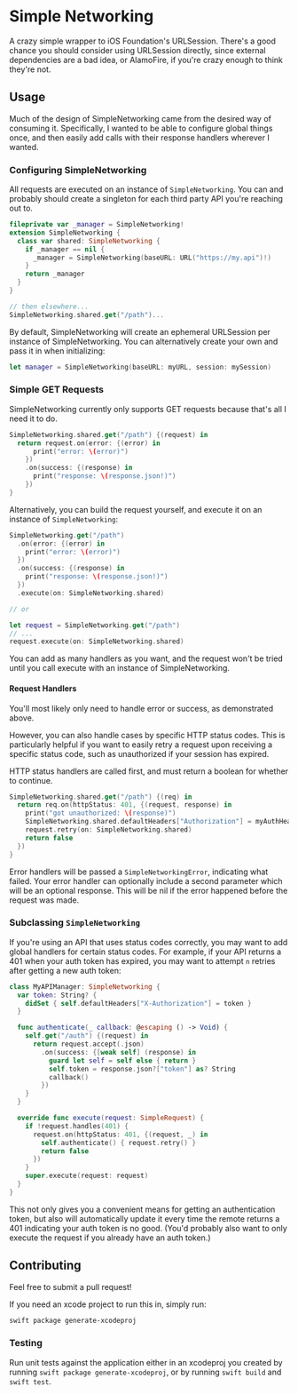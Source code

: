 #  Simple Networking

A crazy simple wrapper to iOS Foundation's URLSession.
There's a good chance you should consider using URLSession directly, since external dependencies are a bad idea,
or AlamoFire, if you're crazy enough to think they're not.

## Usage

Much of the design of SimpleNetworking came from the desired way of consuming it.
Specifically, I wanted to be able to configure global things once, and then easily add calls with their response
handlers wherever I wanted.

### Configuring SimpleNetworking

All requests are executed on an instance of `SimpleNetworking`.
You can and probably should create a singleton for each third party API you're reaching out to.

```swift
fileprivate var _manager = SimpleNetworking!
extension SimpleNetworking {
  class var shared: SimpleNetworking {
    if _manager == nil {
      _manager = SimpleNetworking(baseURL: URL("https://my.api")!)
    }
    return _manager
  }
}

// then elsewhere...
SimpleNetworking.shared.get("/path")...
```

By default, SimpleNetworking will create an ephemeral URLSession per instance of SimpleNetworking.
You can alternatively create your own and pass it in when initializing:

```swift
let manager = SimpleNetworking(baseURL: myURL, session: mySession)
```

### Simple GET Requests

SimpleNetworking currently only supports GET requests because that's all I need it to do.

```swift
SimpleNetworking.shared.get("/path") {(request) in
  return request.on(error: {(error) in
      print("error: \(error)")
    })
    .on(success: {(response) in
      print("response: \(response.json!)")
    })
}
```

Alternatively, you can build the request yourself, and execute it on an instance of `SimpleNetworking`:

```swift
SimpleNetworking.get("/path")
  .on(error: {(error) in
    print("error: \(error)")
  })
  .on(success: {(response) in
    print("response: \(response.json!)")
  })
  .execute(on: SimpleNetworking.shared)

// or

let request = SimpleNetworking.get("/path")
// ...
request.execute(on: SimpleNetworking.shared)
```

You can add as many handlers as you want, and the request won't be tried until you call execute
with an instance of SimpleNetworking.

#### Request Handlers

You'll most likely only need to handle error or success, as demonstrated above. 

However, you can also
handle cases by specific HTTP status codes. This is particularly helpful if you want to easily
retry a request upon receiving a specific status code, such as unauthorized if your session has expired.

HTTP status handlers are called first, and must return a boolean for whether to continue.

```swift
SimpleNetworking.shared.get("/path") {(req) in
  return req.on(httpStatus: 401, {(request, response) in
    print("got unauthorized: \(response)")
    SimpleNetworking.shared.defaultHeaders["Authorization"] = myAuthHeaderValue
    request.retry(on: SimpleNetworking.shared)
    return false
  })
}
```

Error handlers will be passed a `SimpleNetworkingError`, indicating what failed.
Your error handler can optionally include a second parameter which will be an optional response. This will be nil if the error happened before the request was made.

### Subclassing `SimpleNetworking`

If you're using an API that uses status codes correctly, you may want to add global handlers for certain status codes.
For example, if your API returns a 401 when your auth token has expired, you may want to attempt `n` retries
after getting a new auth token:

```swift
class MyAPIManager: SimpleNetworking {
  var token: String? {
    didSet { self.defaultHeaders["X-Authorization"] = token }
  }

  func authenticate(_ callback: @escaping () -> Void) {
    self.get("/auth") {(request) in
      return request.accept(.json)
        .on(success: {[weak self] (response) in
          guard let self = self else { return }
          self.token = response.json?["token"] as? String
          callback()
        })
    }
  }

  override func execute(request: SimpleRequest) {
    if !request.handles(401) {
      request.on(httpStatus: 401, {(request, _) in
        self.authenticate() { request.retry() }
        return false
      })
    }
    super.execute(request: request)
  }
}
```

This not only gives you a convenient means for getting an authentication token, but also will automatically
update it every time the remote returns a 401 indicating your auth token is no good.
(You'd probably also want to only execute the request if you already have an auth token.)

## Contributing

Feel free to submit a pull request!

If you need an xcode project to run this in, simply run:

```bash
swift package generate-xcodeproj
```

### Testing

Run unit tests against the application either in an xcodeproj you created by running
`swift package generate-xcodeproj`, or by running `swift build` and `swift test`.

